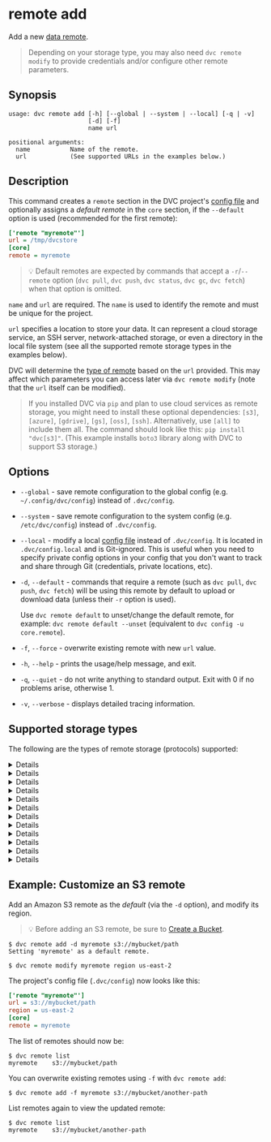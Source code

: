 # remote add

Add a new [data remote](/doc/command-reference/remote).

> Depending on your storage type, you may also need `dvc remote modify` to
> provide credentials and/or configure other remote parameters.

## Synopsis

```usage
usage: dvc remote add [-h] [--global | --system | --local] [-q | -v]
                      [-d] [-f]
                      name url

positional arguments:
  name           Name of the remote.
  url            (See supported URLs in the examples below.)
```

## Description

This command creates a `remote` section in the <abbr>DVC project</abbr>'s
[config file](/doc/command-reference/config) and optionally assigns a _default
remote_ in the `core` section, if the `--default` option is used (recommended
for the first remote):

```ini
['remote "myremote"']
url = /tmp/dvcstore
[core]
remote = myremote
```

> 💡 Default remotes are expected by commands that accept a `-r`/`--remote`
> option (`dvc pull`, `dvc push`, `dvc status`, `dvc gc`, `dvc fetch`) when that
> option is omitted.

`name` and `url` are required. The `name` is used to identify the remote and
must be unique for the project.

`url` specifies a location to store your data. It can represent a cloud storage
service, an SSH server, network-attached storage, or even a directory in the
local file system (see all the supported remote storage types in the examples
below).

DVC will determine the [type of remote](#supported-storage-types) based on the
`url` provided. This may affect which parameters you can access later via
`dvc remote modify` (note that the `url` itself can be modified).

> If you installed DVC via `pip` and plan to use cloud services as remote
> storage, you might need to install these optional dependencies: `[s3]`,
> `[azure]`, `[gdrive]`, `[gs]`, `[oss]`, `[ssh]`. Alternatively, use `[all]` to
> include them all. The command should look like this: `pip install "dvc[s3]"`.
> (This example installs `boto3` library along with DVC to support S3 storage.)

## Options

- `--global` - save remote configuration to the global config (e.g.
  `~/.config/dvc/config`) instead of `.dvc/config`.

- `--system` - save remote configuration to the system config (e.g.
  `/etc/dvc/config`) instead of `.dvc/config`.

- `--local` - modify a local [config file](/doc/command-reference/config)
  instead of `.dvc/config`. It is located in `.dvc/config.local` and is
  Git-ignored. This is useful when you need to specify private config options in
  your config that you don't want to track and share through Git (credentials,
  private locations, etc).

- `-d`, `--default` - commands that require a remote (such as `dvc pull`,
  `dvc push`, `dvc fetch`) will be using this remote by default to upload or
  download data (unless their `-r` option is used).

  Use `dvc remote default` to unset/change the default remote, for example:
  `dvc remote default --unset` (equivalent to `dvc config -u core.remote`).

- `-f`, `--force` - overwrite existing remote with new `url` value.

- `-h`, `--help` - prints the usage/help message, and exit.

- `-q`, `--quiet` - do not write anything to standard output. Exit with 0 if no
  problems arise, otherwise 1.

- `-v`, `--verbose` - displays detailed tracing information.

## Supported storage types

The following are the types of remote storage (protocols) supported:

<details>

### Click for Amazon S3

> 💡 Before adding an S3 remote, be sure to
> [Create a Bucket](https://docs.aws.amazon.com/AmazonS3/latest/gsg/CreatingABucket.html).

```dvc
$ dvc remote add -d myremote s3://mybucket/path
```

By default, DVC expects your AWS CLI is already
[configured](https://docs.aws.amazon.com/cli/latest/userguide/cli-chap-configure.html).
DVC will be using default AWS credentials file to access S3. To override some of
these parameters, use the parameters described in `dvc remote modify`.

We use the `boto3` library to communicate with AWS. The following API methods
are performed:

- `list_objects_v2`, `list_objects`
- `head_object`
- `download_file`
- `upload_file`
- `delete_object`
- `copy`

So, make sure you have the following permissions enabled:

- `s3:ListBucket`
- `s3:GetObject`
- `s3:PutObject`
- `s3:DeleteObject`

</details>

<details>

### Click for S3 API compatible storage

To communicate with a remote object storage that supports an S3 compatible API
(e.g. [Minio](https://min.io/),
[DigitalOcean Spaces](https://www.digitalocean.com/products/spaces/),
[IBM Cloud Object Storage](https://www.ibm.com/cloud/object-storage) etc.),
configure the remote's `endpointurl` explicitly:

For example:

```dvc
$ dvc remote add -d myremote s3://mybucket/path
$ dvc remote modify myremote endpointurl \
                    https://object-storage.example.com
```

> See `dvc remote modify` for a full list of S3 API parameters.

S3 remotes can also be configured entirely via environment variables:

```dvc
$ export AWS_ACCESS_KEY_ID='mykey'
$ export AWS_SECRET_ACCESS_KEY='mysecret'
$ dvc remote add -d myremote s3://mybucket/path
```

For more information about the variables DVC supports, please visit
[boto3 documentation](https://boto3.amazonaws.com/v1/documentation/api/latest/guide/configuration.html#environment-variable-configuration)

</details>

<details>

### Click for Microsoft Azure Blob Storage

```dvc
$ dvc remote add -d myremote azure://mycontainer/path
$ dvc remote modify --local myremote connection_string 'mystring'
```

> The connection string contains sensitive user info. Therefore, it's safer to
> add it with the `--local` option, so it's written to a Git-ignored config
> file. See `dvc remote modify` for a full list of Azure authentication methods.

The Azure Blob Storage remote can also be configured globally via environment
variables:

```dvc
$ export AZURE_STORAGE_CONNECTION_STRING='mysecret'
$ export AZURE_STORAGE_CONTAINER_NAME='mycontainer'
$ dvc remote add -d myremote 'azure://'
```

`AZURE_STORAGE_CONNECTION_STRING`: This is the secret to access your Azure
Storage Account. If you don't already have a storage account, you can create one
by following
[these instructions](https://docs.microsoft.com/en-us/azure/storage/common/storage-create-storage-account).
The connection string can be found in the **Access Keys** pane of your Storage
Account resource in the Azure portal.

> 💡 Make sure the value is quoted so its processed correctly by the console.
> For more info on Azure Storage connection strings, visit their
> [docs](https://docs.microsoft.com/en-us/azure/storage/common/storage-configure-connection-string).

`AZURE_STORAGE_CONTAINER_NAME`: This is the top-level container in your Azure
Storage Account under which all the files for this remote will be uploaded. If
the container doesn't already exist, it will be created automatically.

</details>

<details>

### Click for Google Drive

To start using a GDrive remote, first add it with a
[valid URL format](/doc/user-guide/setup-google-drive-remote#url-format). Then
use any DVC command that needs to connect to it (e.g. `dvc pull` or `dvc push`
once there's tracked data to synchronize). For example:

```dvc
$ dvc remote add -d myremote gdrive://0AIac4JZqHhKmUk9PDA/dvcstore
$ dvc push  # Assuming there's data to push

Go to the following link in your browser:

    https://accounts.google.com/o/oauth2/auth # ... copy this link

Enter verification code: # <- enter resulting code
```

See `dvc remote modify` for a list of other GDrive parameters, or
[Setup a Google Drive DVC Remote](/doc/user-guide/setup-google-drive-remote) for
a full guide on using Google Drive as DVC remote storage.

Note that GDrive remotes are not "trusted" by default. This means that the
[`verify`](/doc/command-reference/remote/modify#available-parameters-for-all-remotes)
parameter is enabled on this type of storage, so DVC recalculates the file
hashes upon download (e.g. `dvc pull`), to make sure that these haven't been
modified.

> Please note our [Privacy Policy (Google APIs)](/doc/user-guide/privacy).

</details>

<details>

### Click for Google Cloud Storage

> 💡 Before adding a GC Storage remote, be sure to
> [Create a storage bucket](https://cloud.google.com/storage/docs/creating-buckets).

```dvc
$ dvc remote add -d myremote gs://mybucket/path
```

By default, DVC expects your GCP CLI is already
[configured](https://cloud.google.com/sdk/docs/authorizing). DVC will be using
default GCP key file to access Google Cloud Storage. To override some of these
parameters, use the parameters described in `dvc remote modify`.

> Make sure to run `gcloud auth application-default login` unless you use
> `GOOGLE_APPLICATION_CREDENTIALS` and/or service account, or other ways to
> authenticate. See details [here](https://stackoverflow.com/a/53307505/298182).

</details>

<details>

### Click for Aliyun OSS

First you need to setup OSS storage on Aliyun Cloud. Then, use an S3 style URL
for OSS storage, and configure the
[endpoint](https://www.alibabacloud.com/help/doc-detail/31837.html):

```dvc
$ dvc remote add -d myremote oss://mybucket/path
$ dvc remote modify myremote oss_endpoint endpoint
```

To set key id, key secret and endpoint (or any other OSS parameter), use
`dvc remote modify`. Example usage is show below. Make sure to use the `--local`
option to avoid committing your secrets with Git:

```dvc
$ dvc remote modify myremote --local oss_key_id 'mykey'
$ dvc remote modify myremote --local oss_key_secret 'mysecret'
```

You can also set environment variables and use them later, to set environment
variables use following environment variables:

```dvc
$ export OSS_ACCESS_KEY_ID='mykey'
$ export OSS_ACCESS_KEY_SECRET='mysecret'
$ export OSS_ENDPOINT='endpoint'
```

**Testing your OSS storage using docker**

Start a container running an OSS emulator, and setup the environment variables,
for example:

```dvc
$ git clone https://github.com/nanaya-tachibana/oss-emulator.git
$ docker image build -t oss:1.0 oss-emulator
$ docker run --detach -p 8880:8880 --name oss-emulator oss:1.0
$ export OSS_BUCKET='mybucket'
$ export OSS_ENDPOINT='endpoint'
$ export OSS_ACCESS_KEY_ID='mykey'
$ export OSS_ACCESS_KEY_SECRET='mysecret'
```

> Uses default key id and key secret when they are not given, which gives read
> access to public read bucket and public bucket.

</details>

<details>

### Click for SSH

```dvc
$ dvc remote add -d myremote ssh://user@example.com/path
```

> See `dvc remote modify` for a full list of SSH parameters.

⚠️ DVC requires both SSH and SFTP access to work with remote SSH locations.
Please check that you are able to connect both ways with tools like `ssh` and
`sftp` (GNU/Linux).

> Note that the server's SFTP root might differ from its physical root (`/`).

</details>

<details>

### Click for HDFS

💡 Using an HDFS cluster as remote storage is also supported via the WebHDFS
API. Read more about it by expanding the WebHDFS section below.

```dvc
$ dvc remote add -d myremote hdfs://user@example.com/path
```

> See `dvc remote modify` for a full list of HDFS parameters.

</details>

<details>

### Click for WebHDFS

**HDFS and WebHDFS:**

Both remotes, HDFS and WebHDFS, allow using a Hadoop cluster as a remote
repository. However, HDFS relies on `pyarrow` which in turn requires `libhdfs`,
an interface to the Java Hadoop client, that must be installed separately.
Meanwhile, WebHDFS has no need for this requirement as it communicates with the
Hadoop cluster via a HTTP REST API using the Python libraries `HdfsCLI` and
`requests`. The latter remote should be preferred by users who seek easier and
more portable setups, at the expense of performance due to the added overhead of
HTTP.

One last note: WebHDFS does require enabling the HTTP REST API in the cluster by
setting the configuration property `dfs.webhdfs.enabled` to `true` in
`hdfs-site.xml`.

```dvc
$ dvc remote add -d myremote webhdfs://user@example.com/path
$ dvc remote modify --local myremote user myuser
$ dvc remote modify --local myremote token 'mytoken'
```

> The username and password may contain sensitive user info. Therefore, it's
> safer to add it with the `--local` option, so it's written to a Git-ignored
> config file. See `dvc remote modify` for a full list of WebHDFS parameters.

</details>

<details>

### Click for HTTP

```dvc
$ dvc remote add -d myremote https://example.com/path
```

> See `dvc remote modify` for a full list of HTTP parameters.

</details>

<details>

### Click for WebDAV

```dvc
$ dvc remote add -d myremote \
                    webdavs://example.com/owncloud/remote.php/dav
```

If your remote is located in a subfolder of your WebDAV server e.g.
`files/myuser`, this path may be appended to the base URL:

```dvc
$ dvc remote add -d myremote \
      webdavs://example.com/owncloud/remote.php/dav/files/myuser
```

> See `dvc remote modify` for a full list of WebDAV parameters.

</details>

<details>

### Click for local remote

A "local remote" is a directory in the machine's file system. Not to be confused
with the `--local` option of `dvc remote` commands!

> While the term may seem contradictory, it doesn't have to be. The "local" part
> refers to the type of location where the storage is: another directory in the
> same file system. "Remote" is how we call storage for <abbr>DVC
> projects</abbr>. It's essentially a local backup for data tracked by DVC.

Using an absolute path (recommended):

```dvc
$ dvc remote add -d myremote /tmp/dvcstore
$ cat .dvc/config
  ...
  ['remote "myremote"']
        url = /tmp/dvcstore
  ...
```

> Note that the absolute path `/tmp/dvcstore` is saved as is.

Using a relative path. It will be resolved against the current working
directory, but saved **relative to the config file location**:

```dvc
$ dvc remote add -d myremote ../dvcstore
$ cat .dvc/config
  ...
  ['remote "myremote"']
      url = ../../dvcstore
  ...
```

> Note that `../dvcstore` has been resolved relative to the `.dvc/` dir,
> resulting in `../../dvcstore`.

</details>

## Example: Customize an S3 remote

Add an Amazon S3 remote as the _default_ (via the `-d` option), and modify its
region.

> 💡 Before adding an S3 remote, be sure to
> [Create a Bucket](https://docs.aws.amazon.com/AmazonS3/latest/gsg/CreatingABucket.html).

```dvc
$ dvc remote add -d myremote s3://mybucket/path
Setting 'myremote' as a default remote.

$ dvc remote modify myremote region us-east-2
```

The <abbr>project</abbr>'s config file (`.dvc/config`) now looks like this:

```ini
['remote "myremote"']
url = s3://mybucket/path
region = us-east-2
[core]
remote = myremote
```

The list of remotes should now be:

```dvc
$ dvc remote list
myremote	s3://mybucket/path
```

You can overwrite existing remotes using `-f` with `dvc remote add`:

```dvc
$ dvc remote add -f myremote s3://mybucket/another-path
```

List remotes again to view the updated remote:

```dvc
$ dvc remote list
myremote	s3://mybucket/another-path
```
